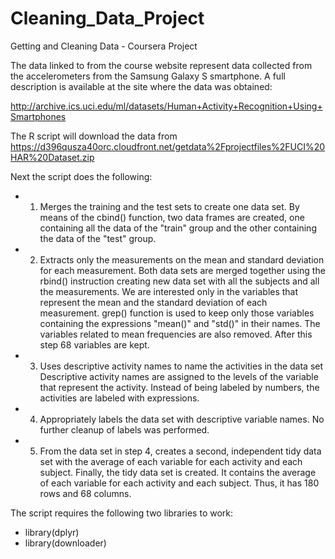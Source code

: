 # Cleaning_Data_Project
Getting and Cleaning Data - Coursera Project

The data linked to from the course website represent data collected from the accelerometers from the Samsung Galaxy S smartphone. A full description is available at the site where the data was obtained: 

http://archive.ics.uci.edu/ml/datasets/Human+Activity+Recognition+Using+Smartphones 

The R script will download the data from https://d396qusza40orc.cloudfront.net/getdata%2Fprojectfiles%2FUCI%20HAR%20Dataset.zip

Next the script does the following: 
- 1. Merges the training and the test sets to create one data set.
By means of the cbind() function, two data frames are created, one containing all the data of the "train" group and the other containing the data of the "test" group.
- 2. Extracts only the measurements on the mean and standard deviation for each measurement. 
Both data sets are merged together using the rbind() instruction creating new data set with all the subjects and all the measurements. We are interested only in the variables that represent the mean and the standard deviation of each measurement. grep() function is used to keep only those variables containing the expressions "mean()" and "std()" in their names. The variables related to mean frequencies are also removed. After this step 68 variables are kept.
- 3. Uses descriptive activity names to name the activities in the data set
Descriptive activity names are assigned to the levels of the variable that represent the activity. Instead of being labeled by numbers, the activities are labeled with expressions.
- 4. Appropriately labels the data set with descriptive variable names. 
No further cleanup of labels was performed. 
- 5. From the data set in step 4, creates a second, independent tidy data set with the average of each variable for each activity and each subject.
Finally, the tidy data set is created. It contains the average of each variable for each activity and each subject. Thus, it has 180 rows and 68 columns.

The script requires the following two libraries to work:
- library(dplyr)
- library(downloader) 

